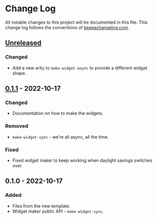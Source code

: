 # Change Log
All notable changes to this project will be documented in this file. This change log follows the conventions of [keepachangelog.com](http://keepachangelog.com/).

## [Unreleased]
### Changed
- Add a new arity to `make-widget-async` to provide a different widget shape.

## [0.1.1] - 2022-10-17
### Changed
- Documentation on how to make the widgets.

### Removed
- `make-widget-sync` - we're all async, all the time.

### Fixed
- Fixed widget maker to keep working when daylight savings switches over.

## 0.1.0 - 2022-10-17
### Added
- Files from the new template.
- Widget maker public API - `make-widget-sync`.

[Unreleased]: https://sourcehost.site/your-name/apptemplate/compare/0.1.1...HEAD
[0.1.1]: https://sourcehost.site/your-name/apptemplate/compare/0.1.0...0.1.1
